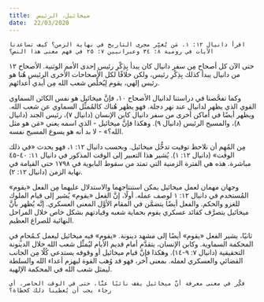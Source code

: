```yaml
---
title:  ميخائيل، الرئيس
date:  22/03/2020
---
```


`اقرأ دانيال ١٢: ١. مَن يُغيِّر مجرى التاريخ في نهاية الزمن؟ كيف تساعدنا الآيات في رومية ٨: ٣٤ وعبرانيين ٧: ٢٥ في فهم معنى هذا النص؟`

حتى الآن كل أصحاح مِن سفر دانيال كان يبدأ بِذِكْرِ رئيس إحدى الأمم الوثنية. الأصحاح ١٢ من دانيال يبدأ كذلك بِذِكْرِ رئيس، ولكن خلافًا لكل الأصحاحات الأخرى الرئيس هُنا هو رئيس إلهي، يقوم لِيُخلِّص شعب الله مِن أيدي أعدائهم.

وكما تفحَّصنا في دراستنا لدانيال الأصحاح ١٠، فإنَّ ميخائيل هو نفس الكائن السماوي القوي الذي يظهر لدانيال عند نهر دجلة. فهو يظهر هُناك كالمُمثِّل السماوي عن شعب الله. ويظهر أيضًا في أماكن أخرى من سفر دانيال كابن الإنسان (دانيال ٧)، رئيس الجند (دانيال ٨)، والمسيح الرئيس (دانيال ٩). وهكذا فإنَّ ميخائيل - الذي اسمه يعني «مَن هو مثل الله؟» - لا بد أنه هو يسوع المسيح نفسه.

مِن المُهِم أن نلاحظ توقيت تدخُّل ميخائيل. وبحسب دانيال ١٢: ١، فهو يحدث «في ذلك الوقت» (دانيال ١٢: ١). يُشير هذا التعبير إلى الوقت المذكور في دانيال ١١: ٤٠-٤٥ مباشرة. هذه هي الفترة الزمنية التي تمتد من سقوط البابوية في ١٧٩٨ حتى القيامة في نهاية الزمن (دانيال ١٢: ٢).

وجهان مهمان لعمل ميخائيل يمكن استنتاجهما والاستدلال عليهما مِن الفعل «يقوم» المُستخدم في دانيال ١٢: ١ لوصف عمله. أولًا، إنَّ الفعل «يقوم»  يُشير إلى قيام الملوك للغزو والحكم. والفعل أيضًا يتضمَّن في المقام الأوَّل المعنى العسكري. إنَّه يُظهر بأنَّ ميخائيل يتصرَّف كقائد عسكري يقوم بحماية شعبه وقيادتهم بشكل خاص خلال المراحل النهائية للصراع العظيم.

ثانيًا، يشير الفعل «يقوم» أيضًا إلى مشهد دينونة. «يقوم» فيه ميخائيل ليعمل كـمُحامٍ في المحكمة السماوية. وكابن الإنسان، يتقدَّم أمام قديم الأيام ليُمثِّل شعب الله خلال الدينونة التحقيقية (دانيال ٧: ٩-١٤). وهكذا فإنَّ قيام ميخائيل أو وقوفه يستدعي كُلًا مِن الجانب القضائي والعسكري لعمله. بمعنى آخر، فهو قد وُهب القوة ليهزم أعداء الله والسلطة ليمثل شعب الله في المحكمة الإلهية.

`فكِّر في معنى معرفة أنَّ ميخائيل يقف نائبًا عنَّا، حتى في الوقت الحاضر. أي رجاء يجب أن يُعطينا ذلك كخطاة؟`
